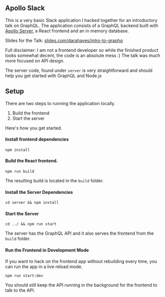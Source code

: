 ## Apollo Slack

This is a very basic Slack application I hacked together for an introductory talk on GraphQL.
The application consists of a GraphQL backend built with [Apollo Server](https://www.apollographql.com/docs/apollo-server/), a React frontend and an in memory database.

Slides for the Talk: [slides.com/darahayes/intro-to-graphq](https://slides.com/darahayes/intro-to-graphq)

Full disclaimer: I am not a frontend developer so while the finished product looks somewhat decent, the code is an absolute mess :) The talk was much more focused on API design.

The server code, found under `server` is very straightforward and should help you get started with GraphQL and Node.js

## Setup

There are two steps to running the application locally.

1. Build the frontend
2. Start the server

Here's how you get started.

#### Install frontend dependencies

```
npm install
```

#### Build the React frontend.

```
npm run build
```

The resulting build is located in the `build` folder.

#### Install the Server Dependencies

```
cd server && npm install
```

#### Start the Server

```
cd ../ && npm run start
```

The server has the GraphQL API and it also serves the frontend from the `build` folder.


#### Run the Frontend in Development Mode

If you want to hack on the frontend app without rebuilding every time, you can run the app in a live reload mode.

```
npm run start:dev
```

You should still keep the API running in the background for the frontend to talk to the API.